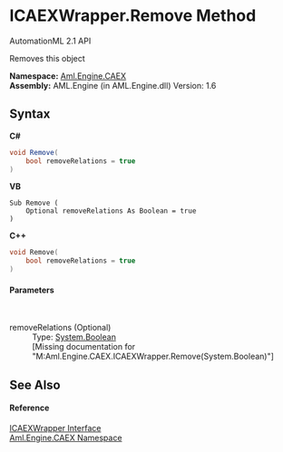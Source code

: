 # ICAEXWrapper.Remove Method 
AutomationML 2.1 API 

Removes this object

**Namespace:**&nbsp;<a href="N_Aml_Engine_CAEX">Aml.Engine.CAEX</a><br />**Assembly:**&nbsp;AML.Engine (in AML.Engine.dll) Version: 1.6

## Syntax

**C#**<br />
``` C#
void Remove(
	bool removeRelations = true
)
```

**VB**<br />
``` VB
Sub Remove ( 
	Optional removeRelations As Boolean = true
)
```

**C++**<br />
``` C++
void Remove(
	bool removeRelations = true
)
```


#### Parameters
&nbsp;<dl><dt>removeRelations (Optional)</dt><dd>Type: <a href="https://docs.microsoft.com/dotnet/api/system.boolean" target="_parent" rel="noopener noreferrer">System.Boolean</a><br />\[Missing <param name="removeRelations"/> documentation for "M:Aml.Engine.CAEX.ICAEXWrapper.Remove(System.Boolean)"\]</dd></dl>

## See Also


#### Reference
<a href="T_Aml_Engine_CAEX_ICAEXWrapper">ICAEXWrapper Interface</a><br /><a href="N_Aml_Engine_CAEX">Aml.Engine.CAEX Namespace</a><br />